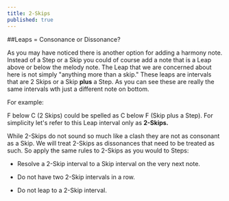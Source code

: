 ```yaml
---
title: 2-Skips
published: true
---
```


##Leaps = Consonance or Dissonance?

As you may have noticed there is another option for adding a harmony note. Instead of a Step or a Skip you could of course add a note that is a Leap above or below the melody note. The Leap that we are concerned about here is not simply "anything more than a skip."  These leaps are intervals that are 2 Skips or a Skip **plus** a Step. As you can see these are really the same intervals wth just a different note on bottom. 

For example:


F below C (2 Skips) could be spelled as C below F (Skip plus a Step).  For simplicity let's refer to this Leap interval only as **2-Skips.**


While 2-Skips do not sound so much like a clash they are not as consonant as a Skip. We will treat 2-Skips as
dissonances that need to be treated as such. So apply the same rules to 2-Skips as you would to Steps:


+ Resolve a 2-Skip interval to a Skip interval on the very next note.


+ Do not have two 2-Skip intervals in a row.


+ Do not leap to a 2-Skip interval.


